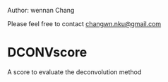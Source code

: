 Author: wennan Chang 

Please feel free to contact changwn.nku@gmail.com

# DCONVscore
A score to evaluate the deconvolution method
